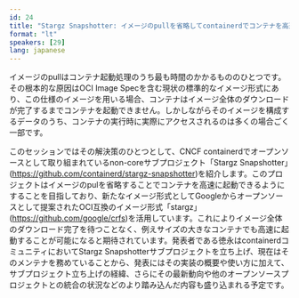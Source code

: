 ```yaml
---
id: 24
title: "Stargz Snapshotter: イメージのpullを省略してcontainerdでコンテナを高速に起動する"
format: "lt"
speakers: [29]
lang: japanese
---
```


イメージのpullはコンテナ起動処理のうち最も時間のかかるもののひとつです。その根本的な原因はOCI Image Specを含む現状の標準的なイメージ形式にあり、この仕様のイメージを用いる場合、コンテナはイメージ全体のダウンロードが完了するまでコンテナを起動できません。しかしながらそのイメージを構成するデータのうち、コンテナの実行時に実際にアクセスされるのは多くの場合ごく一部です。

このセッションではその解決策のひとつとして、CNCF containerdでオープンソースとして取り組まれているnon-coreサブプロジェクト「Stargz Snapshotter」(https://github.com/containerd/stargz-snapshotter)を紹介します。このプロジェクトはイメージのpulを省略することでコンテナを高速に起動できるようにすることを目指しており、新たなイメージ形式としてGoogleからオープンソースとして提案されたOCI互換のイメージ形式「stargz」(https://github.com/google/crfs)を活用しています。これによりイメージ全体のダウンロード完了を待つことなく、例えサイズの大きなコンテナでも高速に起動することが可能になると期待されています。発表者である徳永はcontainerdコミュニティにおいてStargz Snapshotterサブプロジェクトを立ち上げ、現在はそのメンテナを務めていることから、発表にはその実装の概要や使い方に加えて、サブプロジェクト立ち上げの経緯、さらにその最新動向や他のオープンソースプロジェクトとの統合の状況などのより踏み込んだ内容も盛り込まれる予定です。
